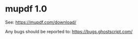# mupdf 1.0

See:
https://mupdf.com/download/

Any bugs should be reported to:
https://bugs.ghostscript.com/
